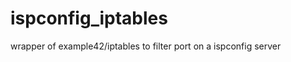ispconfig_iptables
==================

wrapper of example42/iptables to filter port on a ispconfig server
